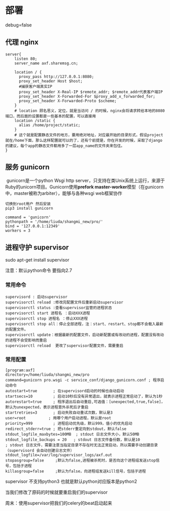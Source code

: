 # 部署

debug=false

## 代理 nginx

~~~
server{
    listen 80;
    server_name axf.sharemsg.cn;

    location / {
      proxy_pass http://127.0.0.1:8080;
      proxy_set_header Host $host;
      #捕获客户端真实IP
      proxy_set_header X-Real-IP $remote_addr; $remote_addr代表客户端IP
      proxy_set_header X-Forwarded-For $proxy_add_x_forwarded_for;
      proxy_set_header X-Forwarded-Proto $scheme;
    }
    # location 顾名思义，定位，就是当访问 / 的时候，nginx会将请求转给本地的8080端口，而后面的设置都是一些基本的配置，可以直接用
    location /static {
      alias /home/project/static;
    }
    # 这个就是配置静态文件的地方，要用绝对地址，对应最开始的目录形式，假设project就在/home下面，那么这样配置就可以的了，还有个前提是，你在开发的时候，采取了django的建议，每个app的静态文件都用多了一层app_name的文件夹来包住。
}
~~~



## 服务 gunicorn

​	gunicorn是一个python Wsgi http server，只支持在类Unix系统上运行，来源于Ruby的unicorn项目。Gunicorn使用**prefork master-worker**模型（在gunicorn中，master被称为arbiter），能够与各种wsgi web框架协作

~~~
切换到root用户 然后安装
pip3 install gunicorn
~~~

~~~
command = 'gunicorn'
pythonpath = '/home/liuda/shangmi_new/pro/'
bind = '127.0.0.1:12349'
workers = 3
~~~



## 进程守护 supervisor

sudo apt-get install supervisor

注意：默认python命令 要指向2.7

### 常用命令

~~~
supervisord : 启动supervisor
supervisorctl reload :修改完配置文件后重新启动supervisor
supervisorctl status :查看supervisor监管的进程状态
supervisorctl start 进程名 ：启动XXX进程
supervisorctl stop 进程名 ：停止XXX进程
supervisorctl stop all：停止全部进程，注：start、restart、stop都不会载入最新的配置文件。
supervisorctl update：根据最新的配置文件，启动新配置或有改动的进程，配置没有改动的进程不会受影响而重启
supervisorctl reload  更改了supervisor配置文件，需要重启

~~~

### 常用配置

~~~	
[program:axf]
directory=/home/liuda/shangmi_new/pro
command=gunicorn pro.wsgi -c service_conf/django_gunicorn.conf ; 程序启动命令
autostart=true       ; 在supervisord启动的时候也自动启动
startsecs=10         ; 启动10秒后没有异常退出，就表示进程正常启动了，默认为1秒
autorestart=true     ; 程序退出后自动重启,可选值：[unexpected,true,false]，默认为unexpected，表示进程意外杀死后才重启
startretries=3       ; 启动失败自动重试次数，默认是3
user=root          ; 用哪个用户启动进程，默认是root
priority=999         ; 进程启动优先级，默认999，值小的优先启动
redirect_stderr=true ; 把stderr重定向到stdout，默认false
stdout_logfile_maxbytes=100MB  ; stdout 日志文件大小，默认50MB
stdout_logfile_backups = 20   ; stdout 日志文件备份数，默认是10
; stdout 日志文件，需要注意当指定目录不存在时无法正常启动，所以需要手动创建目录（supervisord 会自动创建日志文件）
stdout_logfile=/var/log/supervisor_logs/axf.out
stopasgroup=false     ;默认为false,进程被杀死时，是否向这个进程组发送stop信号，包括子进程
killasgroup=false     ;默认为false，向进程组发送kill信号，包括子进程
~~~

supervisor 不支持python3 也就是默认python对应版本是python2

当我们修改了原码的时候就要重启我们的supervisor

周末：使用supervisor把我们的celery的beat启动起来



